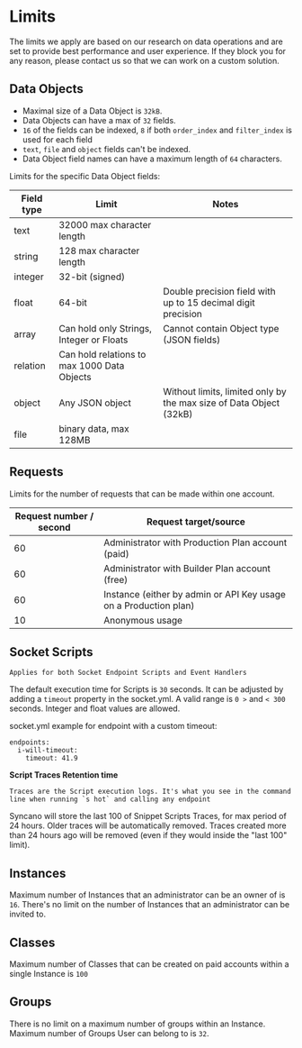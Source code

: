 # Limits

The limits we apply are based on our research on data operations and are set to provide best performance and user experience. If they block you for any reason, please contact us so that we can work on a custom solution.

## Data Objects

- Maximal size of a Data Object is `32kB`.
- Data Objects can have a max of `32` fields.
- `16` of the fields can be indexed, `8` if both `order_index` and `filter_index` is used for each field
- `text`, `file` and `object` fields can't be indexed.
- Data Object field names can have a maximum length of `64` characters.

Limits for the specific Data Object fields:

| Field type | Limit | Notes |
|--- |--- |--- |
|text|32000 max character length||
|string|128 max character length||
|integer|32-bit (signed)||
|float|64-bit|Double precision field with up to 15 decimal digit precision|
|array|Can hold only Strings, Integer or Floats|Cannot contain Object type (JSON fields)|
|relation|Can hold relations to max 1000 Data Objects||
|object|Any JSON object|Without limits, limited only by the max size of Data Object (32kB)|
|file|binary data, max 128MB|||

## Requests

Limits for the number of requests that can be made within one account.

| Request number / second | Request target/source |
|--- |--- |
|60|Administrator with Production Plan account (paid)|
|60|Administrator with Builder Plan account (free)|
|60|Instance (either by admin or API Key usage on a Production plan)|
|10|Anonymous usage|

## Socket Scripts

```
Applies for both Socket Endpoint Scripts and Event Handlers
```
The default execution time for Scripts is `30` seconds. It can be adjusted by adding a `timeout` property in the socket.yml. A valid range is `0 >` and `< 300` seconds. Integer and float values are allowed.

socket.yml example for endpoint with a custom timeout:
```
endpoints:
  i-will-timeout:
    timeout: 41.9
```

**Script Traces Retention time**

```
Traces are the Script execution logs. It's what you see in the command line when running `s hot` and calling any endpoint
```

Syncano will store the last 100 of Snippet Scripts Traces, for max period of 24 hours. Older traces will be automatically removed. Traces created more than 24 hours ago will be removed (even if they would inside the "last 100" limit).

## Instances

Maximum number of Instances that an administrator can be an owner of is `16`. There's no limit on the number of Instances that an administrator can be invited to.

## Classes

Maximum number of Classes that can be created on paid accounts within a single Instance is `100`

## Groups

There is no limit on a maximum number of groups within an Instance. Maximum number of Groups User can belong to is `32`.

